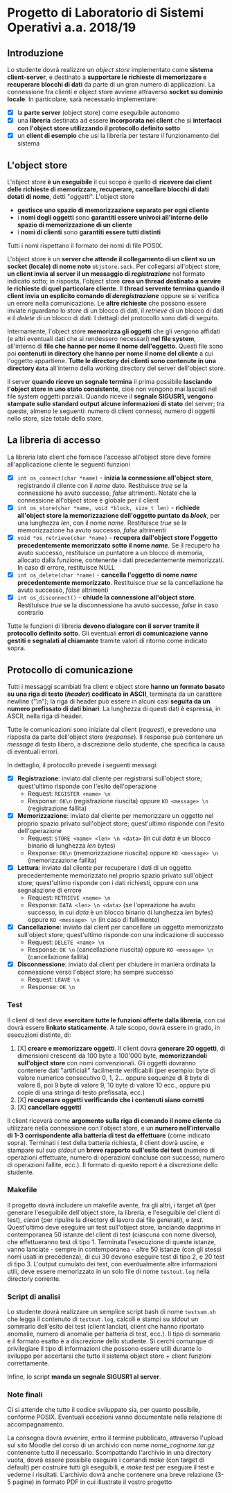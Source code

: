 # Progetto di Laboratorio di Sistemi Operativi a.a. 2018/19

## Introduzione
Lo studente dovrà realizzre un *object store* implementato come **sistema client-server**, e destinato a **supportare le richieste di memorizzare e recuperare blocchi di dati** da parte di un gran numero di applicazioni. La connessione fra clienti e object store avviene attraverso **socket su dominio locale**.
In particolare, sarà necessario implementare:
- [X] la **parte server** (object store) come eseguibile autonomo
- [X] una **libreria** destinata ad essere **incorporata nei client** che si **interfacci con l'object store utilizzando il protocollo definito sotto**
- [X] un **client di esempio** che usi la libreria per testare il funzionamento del sistema

## L'object store
L'object store **è un eseguibile** il cui scopo è quello di **ricevere dai client delle richieste di memorizzare, recuperare, cancellare blocchi di dati dotati di nome**, detti "*oggetti*". L'object store
- **gestisce uno spazio di memorizzazione separato per ogni cliente**
- i **nomi degli oggetti** sono **garantiti essere univoci all'interno dello spazio di memorizzazione di un cliente**
- i **nomi di clienti** sono **garantiti essere tutti distinti**

Tutti i nomi rispettano il formato dei nomi di file POSIX.

L'object store è un **server che attende il collegamento di un client su un socket (locale) di nome noto** `objstore.sock`. Per collegarsi all'object store, **un client invia al server il un messaggio di *registrazione*** nel formato indicato sotto; in risposta, l'object store **crea un thread destinato a servire le richieste di quel particolare cliente**. Il **thread servente termina quando il client invia un esplicito comando di *deregistrazione*** oppure se si verifica un errore nella comunicazione. Le **altre richieste** che possono essere inviate riguardano lo *store* di un blocco di dati, il *retrieve* di un blocco di dati e il *delete* di un blocco di dati. I dettagli del protocollo sono dati di seguito.

Internamente, l'object store **memorizza gli oggetti** che gli vengono affidati (e altri eventuali dati che si rendessero necessari) **nel file system**, all'interno di **file che hanno per nome il nome dell'oggetto**. Questi file sono poi **contenuti in directory che hanno per nome il nome del cliente** a cui l'oggetto appartiene. **Tutte le directory dei clienti sono contenute in una directory `data`** all'interno della working directory del server dell'object store.

Il server **quando riceve un segnale termina** il prima possibile **lasciando l'object store in uno stato consistente**, cioè non vengono mai lasciati nel file system oggetti parziali. Quando riceve il **segnale SIGUSR1, vengono stampate sullo standard output alcune informazioni di stato** del server; tra queste, almeno le seguenti: numero di client connessi, numero di oggetti nello store, size totale dello store.

## La libreria di accesso
La libreria lato client che fornisce l'accesso all'object store deve fornire all'applicazione cliente le seguenti funzioni
- [X] `int os_connect(char *name)` - **inizia la connessione all'object store**, registrando il cliente con il *name* dato. Restituisce *true* se la connessione ha avuto successo, *false* altrimenti. Notate che la connessione all'object store è globale per il client
- [X] `int os_store(char *name, void *block, size_t len)` - **richiede all'object store la memorizzazione dell'oggetto puntato da *block***, per una lunghezza *len*, con il nome *name*. Restituisce *true* se la memorizzazione ha avuto successo, *false* altrimenti
- [X] `void *os_retrieve(char *name)` - **recupera dall'object store l'oggetto precedentemente memorizzato sotto il nome *name***. Se il recupero ha avuto successo, restituisce un puntatore a un blocco di memoria, allocato dalla funzione, contenente i dati precedentemente memorizzati. In caso di errore, restituisce NULL
- [X] `int os_delete(char *name)` - **cancella l'oggetto di nome *name* precedentemente memorizzato**. Restituisce *true* se la cancellazione ha avuto successo, *false* altrimenti
- [X] `int os_disconnect()` - **chiude la connessione all'object store**. Restituisce *true* se la disconnessione ha avuto successo, *false* in caso contrario

Tutte le funzioni di libreria **devono dialogare con il server tramite il protocollo definito sotto**. Gli eventuali **errori di comunicazione vanno gestiti e segnalati al chiamante** tramite valori di ritorno come indicato sopra.

## Protocollo di comunicazione
Tutti i messaggi scambiati fra client e object store **hanno un formato basato su una riga di testo (*header*) codificato in ASCII**, terminata da un carattere newline ("\n"); la riga di header può essere in alcuni casi **seguita da un numero prefissato di dati binari**. La lunghezza di questi dati è espressa, in ASCII, nella riga di header.

Tutte le comunicazioni sono iniziate dal client (*request*), e prevedono una risposta da parte dell'object store (*response*). Il response può contenere un *message* di testo libero, a discrezione dello studente, che specifica la causa di eventuali errori.

In dettaglio, il protocollo prevede i seguenti messagi:
- [X] **Registrazione**: inviato dal cliente per registrarsi sull'object store; quest'ultimo risponde con l'esito dell'operazione
  - Request: `REGISTER <name> \n`
  - Response: `OK\n` (registrazione riuscita) oppure `KO <message> \n` (registrazione fallita)
- [X] **Memorizzazione**: inviato dal cliente per memorizzare un oggetto nel proprio spazio privato sull'object store; quest'ultimo risponde con l'esito dell'operazione
  - Request: `STORE <name> <len> \n <data>` (in cui *data* è un blocco binario di lunghezza *len* bytes) 
  - Response: `OK\n` (memorizzazione riuscita) oppure `KO <message> \n` (memorizzazione fallita)
- [X] **Lettura**: inviato dal cliente per recuperare i dati di un oggetto precedentemente memorizzato nel proprio spazio privato sull'object store; quest'ultimo risponde con i dati richiesti, oppure con una segnalazione di errore
  - Request: `RETRIEVE <name> \n` 
  - Response: `DATA <len> \n <data>` (se l'operazione ha avuto successo, in cui *data* è un blocco binario di lunghezza *len* bytes) oppure `KO <message> \n` (in caso di fallimento)
- [X] **Cancellazione**: inviato dal client per cancellare un oggetto memorizzato sull'object store; quest'ultimo risponde con una indicazione di successo
  - Request: `DELETE <name> \n` 
  - Response: `OK \n` (cancellazione riuscita) oppure `KO <message> \n` (cancellazione fallita)
- [X] **Disconnessione**: inviato dal client per chiudere in maniera ordinata la connessione verso l'object store; ha sempre successo
  - Request: `LEAVE \n` 
  - Response: `OK \n`
  
### Test
Il client di test deve **esercitare tutte le funzioni offerte dalla libreria**, con cui dovrà essere **linkato staticamente**. A tale scopo, dovrà essere in grado, in esecuzioni distinte, di:
1. [X] **creare e memorizzare oggetti**. Il client dovra **generare 20 oggetti**, di dimensioni crescenti da 100 byte a 100'000 byte, 
**memorizzandoli sull'object store** con nomi convenzionali. Gli oggetti dovranno contenere dati "artificiali" facilmente verificabili (per esempio: byte di valore numerico consecutivo 0, 1, 2... oppure sequenze di 8 byte di valore 8, poi 9 byte di valore 9, 10 byte di valore 10 ecc., oppure più copie di una stringa di testo prefissata, ecc.)
2. [X] **recuperare oggetti verificando che i contenuti siano corretti**
3. [X] **cancellare oggetti**

  Il client riceverà come **argomento sulla riga di comando il nome cliente** da utilizzare nella connessione con l'object store, e un **numero nell'intervallo di 1-3 corrispondente alla batteria di test da effettuare** (come indicato sopra). Terminati i test della batteria richiesta, il client dovrà uscire, e stampare sul suo *stdout* un **breve rapporto sull'esito dei test** (numero di operazioni effettuate, numero di operazioni concluse con successo, numero di operazioni fallite, ecc.). Il formato di questo report è a discrezione dello studente.

### Makefile
Il progetto dovrà includere un makefile avente, fra gli altri, i target *all* (per generare l'eseguibile dell'object store, la libreria, e l'eseguibile del client di test), *clean* (per ripulire la directory di lavoro dai file generati), e *test*. Quest'ultimo deve eseguire un test sull'object store, lanciando dapprima in contemporanea 50 istanze del client di test (ciascuna con nome diverso), che effettueranno test di tipo 1. Terminata l'esecuzione di queste istanze, vanno lanciate - sempre in contemporanea - altre 50 istanze (con gli stessi nomi usati in precedenza), di cui 30 devono eseguire test di tipo 2, e 20 test di tipo 3. L'output cumulato dei test, con eventualmente altre informazioni utili, deve essere memorizzato in un solo file di nome `testout.log` nella directory corrente.

### Script di analisi
Lo studente dovrà realizzare un semplice script bash di nome `testsum.sh` che legga il contenuto di `testout.log`, calcoli e stampi su *stdout* un sommario dell'esito dei test (client lanciati, client che hanno riportato anomalie, numero di anomalie per batteria di test, ecc.). Il tipo di sommario e il formato esatto è a discrezione dello studente. Si cerchi comunque di privilegiare il tipo di informazioni che possono essere utili durante lo sviluppo per accertarsi che tutto il sistema object store + client funzioni correttamente.

Infine, lo script **manda un segnale SIGUSR1 al server**.

### Note finali
Ci si attende che tutto il codice sviluppato sia, per quanto possibile, conforme POSIX. Eventuali eccezioni vanno documentate nella relazione di accompagnamento.

La consegna dovrà avvenire, entro il termine pubblicato, attraverso l'upload sul sito Moodle del corso di un archivio con nome *nome_cognome.tar.gz* contenente tutto il necessario. Scompattando l'archivio in una directory vuota, dovrà essere possibile eseguire i comandi *make* (con target di default) per costruire tutti gli eseguibili, e *make test* per eseguire il test e vederne i risultati. L'archivio dovrà anche contenere una breve relazione (3-5 pagine) in formato PDF in cui illustrate il vostro progetto
